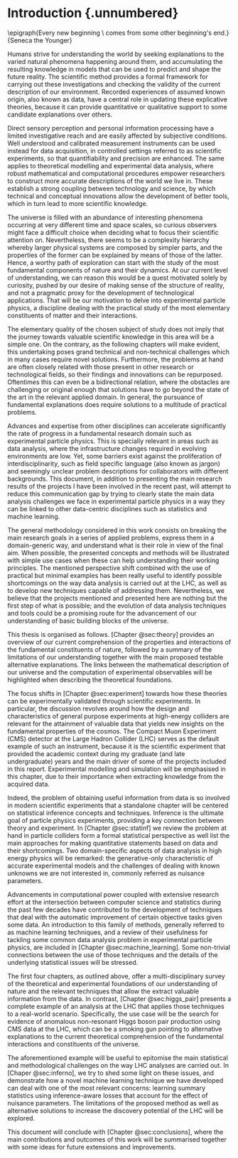 # Introduction {.unnumbered}

\epigraph{Every new beginning \\  comes from some other beginning's end.}{Seneca the Younger}

Humans strive for understanding the world by seeking explanations
to the varied natural phenomena happening around them,
and accumulating the resulting knowledge in models that
can be used to predict and shape the future reality.
The scientific method provides a formal framework for carrying out these
investigations and checking the validity of the current description of
our environment. Recorded experiences of assumed known origin,
also known as data, have a central role in updating these explicative
theories, because it can provide quantitative or qualitative
support to some candidate explanations over others.

Direct sensory perception and personal information processing have a
limited investigative reach and are easily affected by subjective
conditions. Well understood and calibrated measurement instruments
can be used instead for data acquisition, in controlled
settings referred to as scientific experiments, so that
quantifiability and precision are enhanced. The same
applies to theoretical modelling and experimental data analysis, where robust
mathematical and computational procedures empower researchers
to construct more accurate
descriptions of the world we live in. These establish a
strong coupling between technology and science, by which technical
and conceptual innovations allow the development of better tools,
which in turn lead to more scientific knowledge.

The universe is filled with an abundance of
interesting phenomena occurring at very
different time and space scales, so curious observers might
face a difficult choice when deciding what to focus their scientific
attention on. Nevertheless, there seems to be a complexity hierarchy
whereby larger physical systems are composed by simpler parts, and
the properties of the former can be explained by means of those of the latter.
Hence, a worthy path of exploration can
start with the study of the most fundamental components of nature and
their dynamics. At our current level of understanding,
we can reason this would be a quest motivated solely by curiosity, pushed
by our desire of making sense of the structure of reality, and not
a pragmatic proxy for the development of technological applications.
That will be our motivation to delve into experimental particle
physics, a discipline dealing with the practical study of the
most elementary constituents of matter and their interactions.

The elementary quality of the chosen subject
of study does not
imply that the journey towards valuable scientific knowledge in this area
will be a simple one. On the contrary, as the following chapters
will make evident, this undertaking poses grand technical
and non-technical challenges which in many cases require novel solutions.
Furthermore, the problems at hand are often closely related with those
present in other research or technological fields, so their findings
and innovations can be repurposed. Oftentimes this can even be a
bidirectional relation, where the obstacles are challenging or
original enough that solutions have to go beyond the state of
the art in the relevant applied domain. In general, the pursuance of fundamental
explanations does require solutions to a multitude of practical problems.

Advances and expertise from other disciplines can accelerate
significantly the rate of progress in a fundamental research domain
such as experimental particle physics.
This is specially
relevant in areas such as data analysis,
where the infrastructure changes required in evolving environments are low.
Yet, some
barriers exist against the proliferation of interdisciplinarity, such as field
specific language (also known as jargon) and seemingly unclear
problem descriptions for collaborators with different backgrounds.
This document, in addition to presenting the main research
results of the projects I have been involved in the recent past,
will attempt to reduce this communication gap by trying to clearly
state the main
data analysis challenges we face in experimental particle physics in a way
they can be linked to other data-centric disciplines such as statistics
and machine learning.

The general methodology considered in this work consists on breaking the
main research goals in a series of applied problems, express them in a
domain-generic way, and understand what is their role in view of the
final aim. When possible, the presented concepts and methods will be
illustrated with simple use cases when these can help
understanding their working principles.
The mentioned perspective shift combined with the use of practical but
minimal examples has been really useful to identify possible shortcomings
on the way data analysis is carried out at the LHC, as well as to
develop new techniques
capable of addressing them. Nevertheless, we believe that the
projects mentioned and presented here are nothing but the first step
of what is possible; and the evolution of data analysis techniques
and tools could be a promising route for the advancement of our understanding
of basic building blocks of the universe.

This thesis is organised as follows.
[Chapter @sec:theory] provides
an overview of our current comprehension of the
properties and interactions of the fundamental constituents of nature,
followed by a summary of the limitations of our understanding
together with the main proposed testable alternative explanations.
The links between the mathematical description of our universe
and the computation of experimental observables will
be highlighted when describing the theoretical foundations.

The focus shifts in [Chapter @sec:experiment] towards how these
theories can be experimentally validated through scientific experiments. In
particular, the discussion revolves around how the design and characteristics of
general purpose experiments at high-energy colliders are relevant for
the attainment of valuable data that yields new insights on the
fundamental properties of the cosmos. The Compact Muon Experiment (CMS)
detector at the Large Hadron Collider (LHC) serves as the default
example of such an instrument,
because it is the scientific experiment that provided
the academic context during my graduate (and late undergraduate)
years and the main driver
of some of the projects included in this report. Experimental modelling and
simulation will be emphasised in this chapter, due to their importance when
extracting knowledge from the acquired data.

Indeed, the problem of obtaining useful information from data is so involved
in modern scientific experiments that a standalone chapter will be centered
on statistical inference concepts and techniques. Inference is the ultimate
goal of particle
physics experiments, providing a key connection between
theory and experiment. In [Chapter @sec:statinf]
we review the problem at hand in particle colliders form
a formal statistical perspective as well
list the main approaches for making quantitative statements based
on data and their shortcomings. Two domain-specific aspects of data analysis
in high energy physics will be remarked: the generative-only characteristic
of accurate experimental models and the challenges of dealing with known unknowns
we are not interested in, commonly referred as nuisance parameters.

Advancements in computational power coupled with
extensive research effort at the intersection between computer science and
statistics during the past few decades have contributed
to the development of techniques that deal with the automatic
improvement of certain objective tasks given some data. An introduction to this
family of methods, generally referred to as machine learning techniques,
and a review of their
usefulness for tackling some common data analysis problem in experimental
particle physics, are included in [Chapter @sec:machine_learning]. Some
non-trivial connections between the use of those techniques and the
details of the underlying statistical issues will be stressed.

The first four chapters, as outlined above, offer a multi-disciplinary survey
of the theoretical and experimental
foundations of our understanding of nature and the relevant
techniques that allow the extract valuable information from the data.
In contrast,
[Chapter @sec:higgs_pair] presents a complete example of an analysis
at the LHC that applies those techniques to a real-world scenario.
Specifically, the use
case will be the search for evidence of anomalous non-resonant
Higgs boson pair production
using CMS data at the LHC, which can be a smoking gun pointing to alternative
explanations to the current theoretical comprehension of the fundamental
interactions and constituents of the universe.

The aforementioned example will be useful to epitomise the main statistical
and methodological challenges on the way LHC analyses are carried out. In
[Chaper @sec:inferno], we try to shed some light on these issues,
and demonstrate how a novel machine learning technique we have developed
can deal with one of the most relevant concerns:
learning summary statistics using inference-aware
losses that account for the effect of nuisance parameters. The limitations of
the proposed method as well as alternative solutions to increase the discovery
potential of the LHC will be explored.

This document will conclude with [Chapter @sec:conclusions], where
the main contributions and outcomes
of this work will be summarised
together with some ideas for future
extensions and improvements.

<!-- mention the prioritisation of ideas over technical details -->
